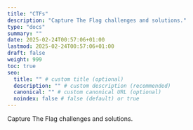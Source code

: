 ```yaml
---
title: "CTFs"
description: "Capture The Flag challenges and solutions."
type: "docs"
summary: ""
date: 2025-02-24T00:57:06+01:00
lastmod: 2025-02-24T00:57:06+01:00
draft: false
weight: 999
toc: true
seo:
  title: "" # custom title (optional)
  description: "" # custom description (recommended)
  canonical: "" # custom canonical URL (optional)
  noindex: false # false (default) or true
---
```

Capture The Flag challenges and solutions.
